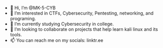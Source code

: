 - 👋 Hi, I’m @MK-5-CYB
- 👀 I’m interested in CTFs, Cybersecurity, Pentesting, networking, and programing.
- 🌱 I’m currently studying Cybersecurity in college.
- 💞️ I’m looking to collaborate on projects that help learn kali linux and its tools.
- 📫 You can reach me on my socials: linktr.ee

<!---
MK-5-CYB/MK-5-CYB is a ✨ special ✨ repository because its `README.md` (this file) appears on your GitHub profile.
You can click the Preview link to take a look at your changes.
--->
